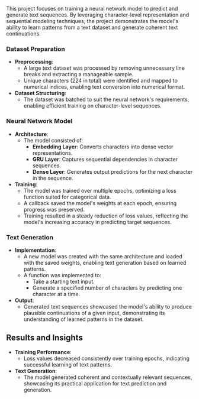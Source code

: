 This project focuses on training a neural network model to predict and generate text sequences. By leveraging character-level representation and sequential modeling techniques, the project demonstrates the model's ability to learn patterns from a text dataset and generate coherent text continuations.

### Dataset Preparation
- **Preprocessing**:
  - A large text dataset was processed by removing unnecessary line breaks and extracting a manageable sample.
  - Unique characters (224 in total) were identified and mapped to numerical indices, enabling text conversion into numerical format.
- **Dataset Structuring**:
  - The dataset was batched to suit the neural network's requirements, enabling efficient training on character-level sequences.

### Neural Network Model
- **Architecture**:
  - The model consisted of:
    - **Embedding Layer**: Converts characters into dense vector representations.
    - **GRU Layer**: Captures sequential dependencies in character sequences.
    - **Dense Layer**: Generates output predictions for the next character in the sequence.
- **Training**:
  - The model was trained over multiple epochs, optimizing a loss function suited for categorical data.
  - A callback saved the model's weights at each epoch, ensuring progress was preserved.
  - Training resulted in a steady reduction of loss values, reflecting the model's increasing accuracy in predicting target sequences.

### Text Generation
- **Implementation**:
  - A new model was created with the same architecture and loaded with the saved weights, enabling text generation based on learned patterns.
  - A function was implemented to:
    - Take a starting text input.
    - Generate a specified number of characters by predicting one character at a time.
- **Output**:
  - Generated text sequences showcased the model's ability to produce plausible continuations of a given input, demonstrating its understanding of learned patterns in the dataset.

## Results and Insights
- **Training Performance**:
  - Loss values decreased consistently over training epochs, indicating successful learning of text patterns.
- **Text Generation**:
  - The model generated coherent and contextually relevant sequences, showcasing its practical application for text prediction and generation.
